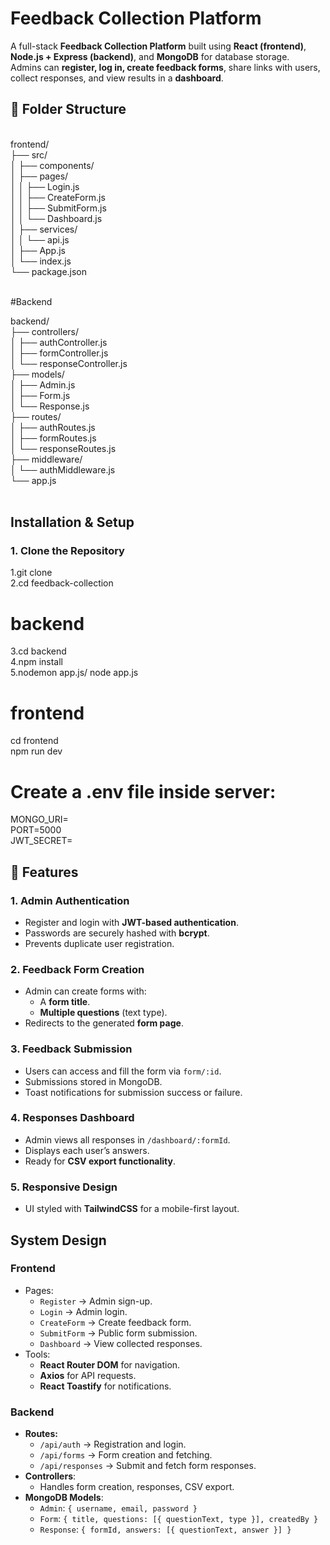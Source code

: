 # Feedback Collection Platform

A full-stack **Feedback Collection Platform** built using **React (frontend)**, **Node.js + Express (backend)**, and **MongoDB** for database storage.  
Admins can **register, log in, create feedback forms**, share links with users, collect responses, and view results in a **dashboard**.

## 📂 Folder Structure

<br>
frontend/<br>
├── src/<br>
│   ├── components/   <br>      
│   ├── pages/<br>
│   │   ├── Login.js<br>
│   │   ├── CreateForm.js<br>
│   │   ├── SubmitForm.js<br>
│   │   └── Dashboard.js<br>
│   ├── services/  <br>         
│   │   └── api.js<br>
│   ├── App.js<br>
│   └── index.js<br>
└── package.json<br>
<br>

#Backend <br>

backend/<br>
├── controllers/<br>
│ ├── authController.js<br>
│ ├── formController.js<br>
│ └── responseController.js<br>
├── models/<br>
│ ├── Admin.js<br>
│ ├── Form.js<br>
│ └── Response.js<br>
├── routes/<br>
│ ├── authRoutes.js<br>
│ ├── formRoutes.js<br>
│ └── responseRoutes.js<br>
├── middleware/<br>
│ └── authMiddleware.js<br>
└── app.js<br>
<br>

## Installation & Setup<br>

### 1. **Clone the Repository**<br>

1.git clone <repo-url><br>
2.cd feedback-collection<br>

# backend<br>

3.cd backend<br>
4.npm install<br>
5.nodemon app.js/ node app.js<br>

# frontend<br>

cd frontend<br>
npm run dev<br>

# Create a .env file inside server:<br>

MONGO_URI=<your-mongodb-connection-string><br>
PORT=5000<br>
JWT_SECRET=<your-secret-key><br>

## 🚀 Features<br>

### 1. **Admin Authentication**<br>

- Register and login with **JWT-based authentication**.<br>
- Passwords are securely hashed with **bcrypt**.<br>
- Prevents duplicate user registration.<br>

### 2. **Feedback Form Creation**<br>

- Admin can create forms with:<br>
  - A **form title**.<br>
  - **Multiple questions** (text type).<br>
- Redirects to the generated **form page**.<br>

### 3. **Feedback Submission**<br>

- Users can access and fill the form via `form/:id`.<br>
- Submissions stored in MongoDB.<br>
- Toast notifications for submission success or failure.<br>

### 4. **Responses Dashboard**<br>

- Admin views all responses in `/dashboard/:formId`.<br>
- Displays each user’s answers.<br>
- Ready for **CSV export functionality**.<br>

### 5. **Responsive Design**<br>

- UI styled with **TailwindCSS** for a mobile-first layout.<br>

## System Design<br>

### **Frontend**<br>

- Pages:<br>
  - `Register` → Admin sign-up.<br>
  - `Login` → Admin login.<br>
  - `CreateForm` → Create feedback form.<br>
  - `SubmitForm` → Public form submission.<br>
  - `Dashboard` → View collected responses.<br>
- Tools:<br>
  - **React Router DOM** for navigation.<br>
  - **Axios** for API requests.<br>
  - **React Toastify** for notifications.<br>

### **Backend**<br>

- **Routes:**<br>
  - `/api/auth` → Registration and login.<br>
  - `/api/forms` → Form creation and fetching.<br>
  - `/api/responses` → Submit and fetch form responses.<br>
- **Controllers**:<br>
  - Handles form creation, responses, CSV export.<br>
- **MongoDB Models**:<br>
  - `Admin`: `{ username, email, password }`<br>
  - `Form`: `{ title, questions: [{ questionText, type }], createdBy }`<br>
  - `Response`: `{ formId, answers: [{ questionText, answer }] }`<br>
